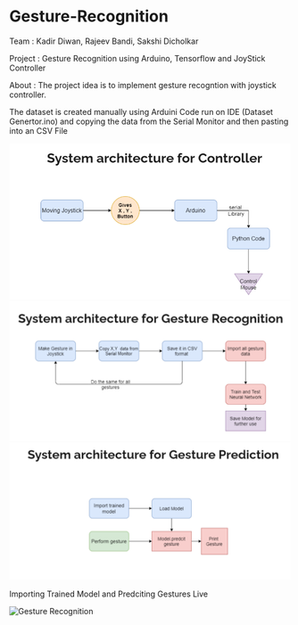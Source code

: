 # Gesture-Recognition
Team : 
  Kadir Diwan,
  Rajeev Bandi,
  Sakshi Dicholkar

Project : Gesture Recognition using Arduino, Tensorflow and JoyStick Controller

About : 
The project idea is to implement gesture recogntion with joystick controller.

The dataset is created manually using Arduini Code run on IDE (Dataset Genertor.ino) and copying the data from the Serial Monitor and then pasting into an CSV File

![GESTURE DATASET FLOWCHART](https://github.com/diwan-kadir/Gesture-Recognition/blob/master/outputs/archi_controller.png)
![GESTURE DATASET FLOWCHART](https://github.com/diwan-kadir/Gesture-Recognition/blob/master/outputs/archi_ges_recognition.png)
![GESTURE DATASET FLOWCHART](https://github.com/diwan-kadir/Gesture-Recognition/blob/master/outputs/archi_gesture.png)

Importing Trained Model and Predciting Gestures Live

![Gesture Recognition](https://github.com/diwan-kadir/Gesture-Recognition/blob/master/outputs/gesture%20recognition%20model.png)

